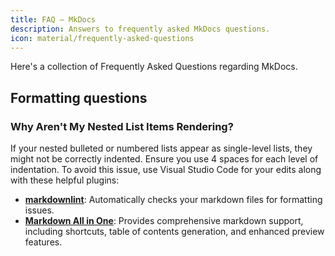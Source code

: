 ```yaml
---
title: FAQ — MkDocs
description: Answers to frequently asked MkDocs questions.
icon: material/frequently-asked-questions
---
```


Here's a collection of Frequently Asked Questions regarding MkDocs.

## Formatting questions

### Why Aren't My Nested List Items Rendering?

If your nested bulleted or numbered lists appear as single-level lists, they might not be correctly indented. Ensure you use 4 spaces for each level of indentation. To avoid this issue, use Visual Studio Code for your edits along with these helpful plugins:

- **[markdownlint](https://marketplace.visualstudio.com/items?itemName=DavidAnson.vscode-markdownlint)**: Automatically checks your markdown files for formatting issues.
- **[Markdown All in One](https://marketplace.visualstudio.com/items?itemName=yzhang.markdown-all-in-one)**: Provides comprehensive markdown support, including shortcuts, table of contents generation, and enhanced preview features.
